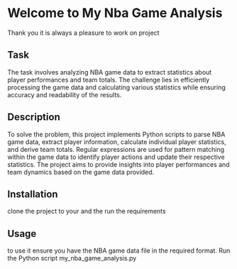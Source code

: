 # Welcome to My Nba Game Analysis
Thank you 
it is always a pleasure to work on project
## Task
The task involves analyzing NBA game data to extract statistics about player performances and team totals.
 The challenge lies in efficiently processing the game data and calculating various statistics while ensuring accuracy and readability of the results.

## Description
To solve the problem, this project implements Python scripts to parse NBA game data, extract player information, calculate individual player statistics, and derive team totals.
 Regular expressions are used for pattern matching within the game data to identify player actions and update their respective statistics. 
 The project aims to provide insights into player performances and team dynamics based on the game data provided.

## Installation
clone the project to your and the run the requirements

## Usage

to use it ensure you have the NBA game data file in the required format.
Run the Python script my_nba_game_analysis.py
